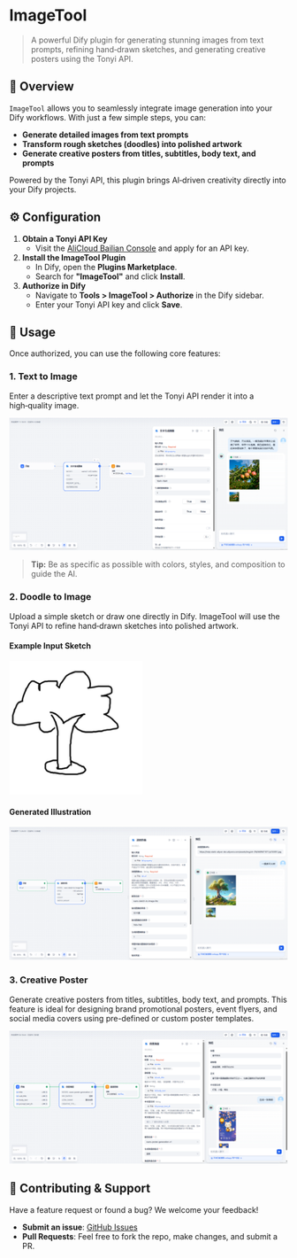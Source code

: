 # ImageTool

> A powerful Dify plugin for generating stunning images from text prompts, refining hand‑drawn sketches, and generating creative posters using the Tonyi API.

## 📖 Overview

`ImageTool` allows you to seamlessly integrate image generation into your Dify workflows. With just a few simple steps, you can:

- **Generate detailed images from text prompts**
- **Transform rough sketches (doodles) into polished artwork**
- **Generate creative posters from titles, subtitles, body text, and prompts**

Powered by the Tonyi API, this plugin brings AI‑driven creativity directly into your Dify projects.

## ⚙️ Configuration

1. **Obtain a Tonyi API Key**
   - Visit the [AliCloud Bailian Console](https://bailian.console.aliyun.com/?apiKey=1#/api-key) and apply for an API key.
2. **Install the ImageTool Plugin**
   - In Dify, open the **Plugins Marketplace**.
   - Search for **"ImageTool"** and click **Install**.
3. **Authorize in Dify**
   - Navigate to **Tools > ImageTool > Authorize** in the Dify sidebar.
   - Enter your Tonyi API key and click **Save**.

## 🚀 Usage

Once authorized, you can use the following core features:

### 1. Text to Image

Enter a descriptive text prompt and let the Tonyi API render it into a high‑quality image.

![Text to Image](_assets/text2image.png)

> **Tip:** Be as specific as possible with colors, styles, and composition to guide the AI.

### 2. Doodle to Image

Upload a simple sketch or draw one directly in Dify. ImageTool will use the Tonyi API to refine hand‑drawn sketches into polished artwork.

#### Example Input Sketch

![Doodle Sketch](_assets/doodle2image-sketch.png)

#### Generated Illustration

![Doodle to Image](_assets/doodle2image.png)

### 3. Creative Poster

Generate creative posters from titles, subtitles, body text, and prompts. This feature is ideal for designing brand promotional posters, event flyers, and social media covers using pre-defined or custom poster templates.

![Creative Poster](_assets/creative-poster.png)

## 🤝 Contributing & Support

Have a feature request or found a bug? We welcome your feedback!

- **Submit an issue**: [GitHub Issues](https://github.com/caffbyte/dify-plugin-imagetool/issues)
- **Pull Requests**: Feel free to fork the repo, make changes, and submit a PR.
